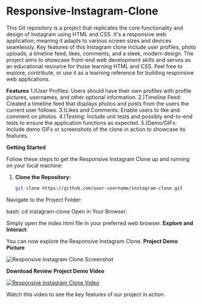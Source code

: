 # Responsive-Instagram-Clone
This Git repository is a project that replicates the core functionality and design of Instagram using HTML and CSS. It's a responsive web application, meaning it adapts to various screen sizes and devices seamlessly. Key features of this Instagram clone include user profiles, photo uploads, a timeline feed, likes, comments, and a sleek, modern design. The project aims to showcase front-end web development skills and serves as an educational resource for those learning HTML and CSS. Feel free to explore, contribute, or use it as a learning reference for building responsive web applications.


**Features**
1.)User Profiles: Users should have their own profiles with profile pictures, usernames, and other optional information.
2.)Timeline Feed: Created a timeline feed that displays photos and posts from the users the current user follows.
3.)Likes and Comments: Enable users to like and comment on photos.
4.)Testing: Include unit tests and possibly end-to-end tests to ensure the application functions as expected.
5.)Demo/GIFs: Include demo GIFs or screenshots of the clone in action to showcase its features.


**Getting Started**

Follow these steps to get the Responsive Instagram Clone up and running on your local machine:

1. **Clone the Repository:**

   ```bash
   git clone https://github.com/your-username/instagram-clone.git
Navigate to the Project Folder:

bash:
cd instagram-clone
Open in Your Browser:

Simply open the index.html file in your preferred web browser.
**Explore and Interact**:

You can now explore the Responsive Instagram Clone.
**Project Demo Picture**





![Responsive Instagram Clone Screenshot](https://drive.google.com/uc?export=download&id=1JDCNP3yOo7KR500H5GjrT-Z__sAFYnKk)

**Download Review**
**Project Demo Video**





[![Responsive Instagram Clone Video](https://drive.google.com/file/d/1JDCNP3yOo7KR500H5GjrT-Z__sAFYnKk/preview)](https://drive.google.com/file/d/1JDCNP3yOo7KR500H5GjrT-Z__sAFYnKk/preview)




Watch this video to see the key features of our project in action.

